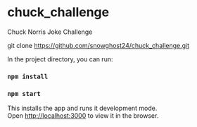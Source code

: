 # chuck_challenge
Chuck Norris Joke Challenge

git clone https://github.com/snowghost24/chuck_challenge.git

In the project directory, you can run:

### `npm install`

### `npm start`

This installs the app and runs it development mode.<br>
Open [http://localhost:3000](http://localhost:3000) to view it in the browser.


